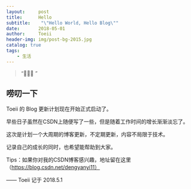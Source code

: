 ```yaml
---
layout:     post
title:      Hello
subtitle:    "\"Hello World, Hello Blog\""
date:       2018-05-01
author:     Toeii
header-img: img/post-bg-2015.jpg
catalog: true
tags:
    - 生活
---
```


> “🙉🙉🙉 ”


## 唠叨一下

Toeii 的 Blog 更新计划现在开始正式启动了。

早些日子虽然在CSDN上随便写了一些，但是随着工作时间的增长渐渐淡忘了。

这次是计划一个大周期的博客更新，不定期更新，内容不局限于技术。

记录自己的成长的同时，也希望能帮助到大家。

Tips：如果你对我的CSDN博客感兴趣，地址留在这里（https://blog.csdn.net/dengyanyi11）

—— Toeii 记于 2018.5.1


